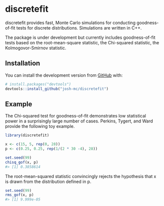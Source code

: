 
<!-- README.md is generated from README.Rmd. Please edit that file -->

# discretefit

<!-- badges: start -->
<!-- badges: end -->

discretefit provides fast, Monte Carlo simulations for conducting
goodness-of-fit tests for discrete distributions. Simulations are
written in C++.

The package is under development but currently includes goodness-of-fit
tests based on the root-mean-square statistic, the Chi-squared
statistic, the Kolmogovor-Smirnov statistic.

## Installation

You can install the development version from
[GitHub](https://github.com/) with:

``` r
# install.packages("devtools")
devtools::install_github("josh-mc/discretefit")
```

## Example

The Chi-squared test for goodness-of-fit demonstrates low statistical
power in a surprisingly large number of cases. Perkins, Tygert, and Ward
provide the following toy example.

``` r
library(discretefit)

x <- c(15, 5, rep(0, 28))
p <- c(0.25, 0.25, rep(1/(2 * 30 -4), 28))

set.seed(99)
chisq_gof(x, p)
#> [1] 0.3858614
```

The root-mean-squared statistic convincingly rejects the hypothesis that
x is drawn from the distribution defined in p.

``` r
set.seed(99)
rms_gof(x, p)
#> [1] 9.999e-05
```
